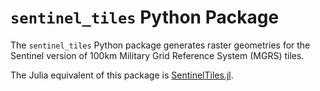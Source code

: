 # `sentinel_tiles` Python Package

The `sentinel_tiles` Python package generates raster geometries for the Sentinel version of 100km Military Grid Reference System (MGRS) tiles.

The Julia equivalent of this package is [SentinelTiles.jl](https://github.com/STARS-Data-Fusion/SentinelTiles.jl).
